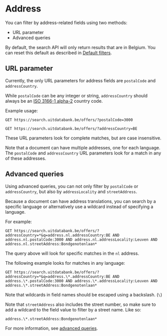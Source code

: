 ---
---

# Address

You can filter by address-related fields using two methods:

* URL parameter
* Advanced queries

By default, the search API will only return results that are in Belgium. You can reset this default as described in [Default filters](/default-filters.md).

## URL parameter

Currently, the only URL parameters for address fields are `postalCode` and `addressCountry`.

While `postalCode` can be any integer or string, `addressCountry` should always be an [ISO 3166-1 alpha-2](https://en.wikipedia.org/wiki/ISO_3166-1_alpha-2) country code.

Example usage:

```
GET https://search.uitdatabank.be/offers/?postalCode=3000
```

```
GET https://search.uitdatabank.be/offers/?addressCountry=BE
```

These URL parameters look for complete matches, but are case insensitive.

Note that a document can have multiple addresses, one for each language. The `postalCode` and `addressCountry` URL parameters look for a match in any of these addresses.

## Advanced queries

Using advanced queries, you can not only filter by `postalCode` or `addressCountry`, but also by `addressLocality` and `streetAddress`.

Because a document can have address translations, you can search by a specific language or alternatively use a wildcard instead of specifying a language.

For example:

```
GET https://search.uitdatabank.be/offers/?addressCountry=*&q=address.nl.addressCountry:BE AND address.nl.postalCode:3000 AND address.nl.addressLocality:Leuven AND address.nl.streetAddress:Bondgenotenlaan*
```

The query above will look for specific matches in the `nl` address.

The following example looks for matches in any language:

```
GET https://search.uitdatabank.be/offers/?addressCountry=*&q=address.\*.addressCountry:BE AND address.\*.postalCode:3000 AND address.\*.addressLocality:Leuven AND address.\*.streetAddress:Bondgenotenlaan*
```

Note that wildcards in field names should be escaped using a backslash. \(`\`\)

Note that `streetAddress` also includes the street number, so make sure to add a wildcard to the field value to filter by a street name. Like so:

```
address.\*.streetAddress:Bondgenotenlaan*
```

For more information, see [advanced queries](/advanced-queries.md).
